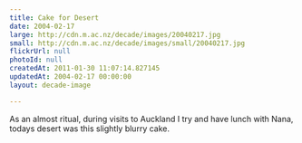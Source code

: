```yaml
---
title: Cake for Desert
date: 2004-02-17
large: http://cdn.m.ac.nz/decade/images/20040217.jpg
small: http://cdn.m.ac.nz/decade/images/small/20040217.jpg
flickrUrl: null
photoId: null
createdAt: 2011-01-30 11:07:14.827145
updatedAt: 2004-02-17 00:00:00
layout: decade-image

---
```

As an almost ritual, during visits to Auckland I try and have lunch with Nana, todays desert was this slightly blurry cake.
